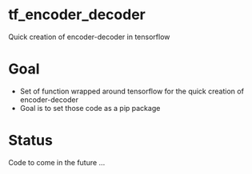 # tf_encoder_decoder
Quick creation of encoder-decoder in tensorflow

# Goal
- Set of function wrapped around tensorflow for the quick creation of encoder-decoder
- Goal is to set those code as a pip package

# Status
Code to come in the future ...
